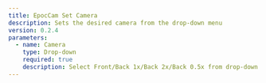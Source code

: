 ```yaml
---
title: EpocCam Set Camera
description: Sets the desired camera from the drop-down menu
version: 0.2.4
parameters:
  - name: Camera
    type: Drop-down
    required: true
    description: Select Front/Back 1x/Back 2x/Back 0.5x from drop-down menu
---
```

